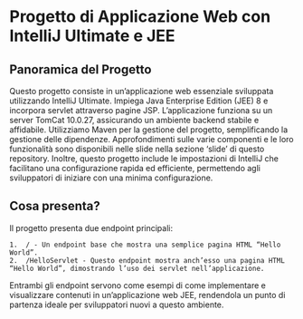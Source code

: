 # Progetto di Applicazione Web con IntelliJ Ultimate e JEE
## Panoramica del Progetto
Questo progetto consiste in un’applicazione web essenziale sviluppata utilizzando IntelliJ Ultimate. Impiega Java Enterprise Edition (JEE) 8 e incorpora servlet attraverso pagine JSP. L’applicazione funziona su un server TomCat 10.0.27, assicurando un ambiente backend stabile e affidabile.
Utilizziamo Maven per la gestione del progetto, semplificando la gestione delle dipendenze. Approfondimenti sulle varie componenti e le loro funzionalità sono disponibili nelle slide nella sezione ‘slide’ di questo repository.
Inoltre, questo progetto include le impostazioni di IntelliJ che facilitano una configurazione rapida ed efficiente, permettendo agli sviluppatori di iniziare con una minima configurazione.

## Cosa presenta?
Il progetto presenta due endpoint principali:

	1.	/ - Un endpoint base che mostra una semplice pagina HTML “Hello World”.
	2.	/HelloServlet - Questo endpoint mostra anch’esso una pagina HTML “Hello World”, dimostrando l’uso dei servlet nell’applicazione.

Entrambi gli endpoint servono come esempi di come implementare e visualizzare contenuti in un’applicazione web JEE, rendendola un punto di partenza ideale per sviluppatori nuovi a questo ambiente.